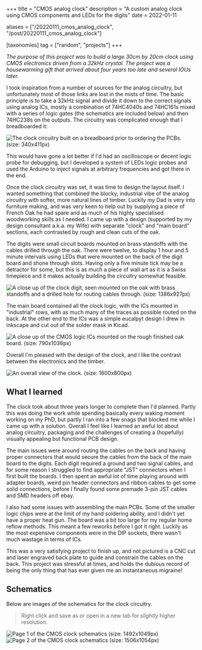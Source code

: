 +++
title = "CMOS analog clock"
description = "A custom analog clock using CMOS components and LEDs for the digits"
date = 2022-01-11

aliases = ["/20220111_cmos_analog_clock", "/post/20220111_cmos_analog_clock"]

[taxonomies]
tag = ["random", "projects"]
+++

*The purpose of this project was to build a large 30cm by 20cm clock using CMOS electronics driven from a 32kHz crystal. The project was a housewarming gift that arrived about four years too late and several IOUs later.*

I took inspiration from a number of sources for the analog circuitry, but unfortunately most of those links are lost in the mists of time. The basic principle is to take a 32kHz signal and divide it down to the correct signals using analog ICs, mostly a combination of 74HC4040s and 74HC161s mixed with a series of logic gates (the schematics are included below) and then 74HC238s on the outputs. The circuitry was complicated enough that I breadboarded it:

![The clock circuitry built on a breadboard prior to ordering the PCBs. (size: 340x411px)](/images/cmos_clock/breadboard.png)

This would have gone a lot better if I'd had an oscilloscope or decent logic probe for debugging, but I developed a system of LEDs logic probes and used the Arduino to inject signals at arbitrary frequencies and got there in the end.

Once the clock circuitry was set, it was time to design the layout itself. I wanted something that combined the blocky, industrial vibe of the analog circuitry with softer, more natural lines of timber. Luckily my Dad is very into furniture making, and was very keen to help out by supplying a piece of French Oak he had spare and as much of his highly specialised woodworking skills as I needed. I came up with a design (supported by my design consultant a.k.a. my Wife) with separate "clock" and "main board" sections, each contrasted by rough and clean cuts of the oak.

The digits were small circuit boards mounted on brass standoffs with the cables drilled through the oak. There were twelve, to display 1 hour and 5 minute intervals using LEDs that were mounted on the back of the digit board and shone through slots. Having only a five minute tick may be a detractor for some, but this is as much a piece of wall art as it is a Swiss timepiece and it makes actually building the circuitry somewhat feasible.

![A close up of the clock digit, seen mounted on the oak with brass standoffs and a drilled hole for routing cables through. (size: 1386x927px)](/images/cmos_clock/digit.png)

The main board contained all the clock logic, with the ICs mounted in "industrial" rows, with as much many of the traces as possible routed on the back. At the other end to the ICs was a simple eucalpyt design I drew in inkscape and cut out of the solder mask in Kicad.

![A close up of the CMOS logic ICs mounted on the rough finished oak board. (size: 790x1036px)](/images/cmos_clock/main_board.png)

Overall I'm pleased with the design of the clock, and I like the contrast between the electronics and the timber.

![An overall view of the clock. (size: 1600x800px)](/images/cmos_clock/clock.png)

## What I learned

The clock took about three years longer to complete than I'd planned. Partly this was doing the work while spending basically every waking moment working on my PhD, but partly I ran into a few snags that blocked me while I came up with a solution. Overall I feel like I learned an awful lot about analog circuitry, packaging and the challenges of creating a (hopefully) visually appealing but functional PCB design.

The main issues were around routing the cables on the back and having proper connectors that would secure the cables from the back of the main board to the digits. Each digit required a ground and two signal cables, and for some reason I struggled to find appropriate "JST" connectors when I first built the boards. I then spent an awful lot of time playing around with adapter boards, weird pin header connectors and ribbon cables to get some solid connections, before I finally found some premade 3-pin JST cables and SMD headers off ebay.

I also had some issues with assembling the main PCBs. Some of the smaller logic chips were at the limit of my hand soldering ability, and I didn't yet have a proper heat gun. The board was a bit too large for my regular home reflow methods. This meant a few reworks before I got it right. Luckily as the most expensive components were in the DIP sockets, there wasn't much wastage in terms of ICs.

This was a very satisfying project to finish up, and not pictured is a CNC cut and laser engraved back plate to guide and constrain the cables on the back. This project was stressful at times, and holds the dubious record of being the only thing that has ever given me an instantaneous migraine!

## Schematics

Below are images of the schematics for the clock circuitry.

> Right click and save as or open in a new tab for *slightly* higher resolution.

![Page 1 of the CMOS clock schematics (size: 1492x1049px)](/images/cmos_clock/schematic_1.png)
![Page 2 of the CMOS clock schematics (size: 1506x1054px)](/images/cmos_clock/schematic_2.png)
